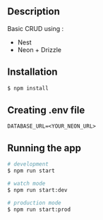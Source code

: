 ## Description

Basic CRUD using :
 - Nest
 - Neon + Drizzle

## Installation

```bash
$ npm install
```

## Creating .env file

```
DATABASE_URL=<YOUR_NEON_URL>
```

## Running the app

```bash
# development
$ npm run start

# watch mode
$ npm run start:dev

# production mode
$ npm run start:prod
```

